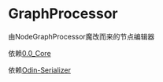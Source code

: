 # GraphProcessor
由NodeGraphProcessor魔改而来的节点编辑器

依赖[0.0_Core](https://github.com/HalfLobsterMan/0.0_Core.git)

依赖[Odin-Serializer](https://github.com/HalfLobsterMan/odin-serializer.git)
